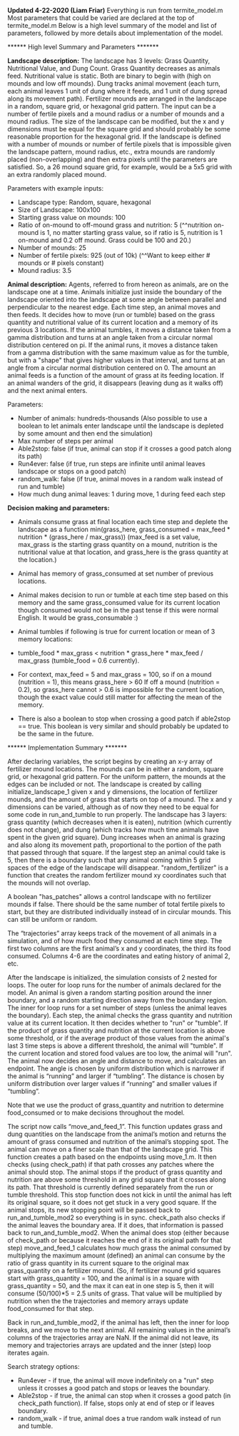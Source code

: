 **Updated 4-22-2020 (Liam Friar)**
Everything is run from termite_model.m
Most parameters that could be varied are declared at the top of termite_model.m 
Below is a high level summary of the model and list of parameters, followed by more details about implementation of the model.

****** High level Summary and Parameters *******



**Landscape description:** The landscape has 3 levels: Grass Quantity, Nutritional Value, and Dung Count. Grass Quantity decreases as animals feed. Nutritional value is static. Both are binary to begin with (high on mounds and low off mounds). Dung tracks animal movement (each turn, each animal leaves 1 unit of dung where it feeds, and 1 unit of dung spread along its movement path). Fertilizer mounds are arranged in the landscape in a random, square grid, or hexagonal grid pattern. The input can be a number of fertile pixels and a mound radius or a number of mounds and a mound radius. The size of the landscape can be modified, but the x and y dimensions must be equal for the square grid and should probably be some reasonable proportion for the hexagonal grid. If the landscape is defined with a number of mounds or number of fertile pixels that is impossible given the landscape pattern, mound radius, etc., extra mounds are randomly placed (non-overlapping) and then extra pixels until the parameters are satisfied. So, a 26 mound square grid, for example, would be a 5x5 grid with an extra randomly placed mound.

Parameters with example inputs:
* Landscape type: Random, square, hexagonal
* Size of Landscape: 100x100
* Starting grass value on mounds: 100
* Ratio of on-mound to off-mound grass and nutrition: 5
(^^nutrition on-mound is 1, no matter starting grass value, so if ratio is 5, nutrition is 1 on-mound and 0.2 off mound. Grass could be 100 and 20.)
* Number of mounds: 25
* Number of fertile pixels: 925 (out of 10k)
(^^Want to keep either # mounds or # pixels constant)
* Mound radius: 3.5


**Animal description:** Agents, referred to from hereon as animals, are on the landscape one at a time. Animals initialize just inside the boundary of the landscape oriented into the landscape at some angle between parallel and perpendicular to the nearest edge. Each time step, an animal moves and then feeds. It decides how to move (run or tumble) based on the grass quantity and nutritional value of its current location and a memory of its previous 3 locations. If the animal tumbles, it moves a distance taken from a gamma distribution  and turns at an angle taken from a circular normal distribution centered on pi. If the animal runs, it moves a distance taken from a gamma distribution with the same maximum value as for the tumble, but with a "shape" that gives higher values in that interval, and turns at an angle from a circular normal distribution centered on 0. The amount an animal feeds is a function of the amount of grass at its feeding location. If an animal wanders of the grid, it disappears (leaving dung as it walks off) and the next animal enters.

Parameters:
* Number of animals: hundreds-thousands (Also possible to use a boolean to let animals enter landscape until the landscape is depleted by some amount and then end the simulation)
* Max number of steps per animal
* Able2stop: false (if true, animal can stop if it crosses a good patch along its path)
* Run4ever: false (if true, run steps are infinite until animal leaves landscape or stops on a good patch)
* random_walk: false (if true, animal moves in a random walk instead of run and tumble)
* How much dung animal leaves: 1 during move, 1 during feed each step



**Decision making and parameters:**

* Animals consume grass at final location each time step and deplete the landscape as a function min(grass_here, grass_consumed = max_feed * nutrition * (grass_here / max_grass))
(max_feed is a set value, max_grass is the starting grass quantity on a mound, nutrition is the nutritional value at that location, and grass_here is the grass quantity at the location.)
* Animal has memory of grass_consumed at set number of previous locations.
* Animal makes decision to run or tumble at each time step based on this memory and the same grass_consumed value for its current location though consumed would not be in the past tense if this were normal English. It would be grass_consumable :)

* Animal tumbles if following is true for current location or mean of 3 memory locations:
*  tumble_food * max_grass <  nutrition * grass_here * max_feed / max_grass
(tumble_food = 0.6 currently).

* For context, max_feed = 5 and max_grass = 100, so if on a mound (nutrition = 1), this means grass_here > 60
If off a mound (nutrition = 0.2), so grass_here cannot > 0.6 is impossible for the current location, though the exact value could still matter for affecting the mean of the memory.

* There is also a boolean to stop when crossing a good patch if able2stop == true. This boolean is very similar and should probably be updated to be the same in the future.


****** Implementation Summary *******

After declaring variables, the script begins by creating an x-y array of fertilizer mound locations. The mounds can be in either a random, square grid, or hexagonal grid pattern. For the uniform pattern, the mounds at the edges can be included or not. The landscape is created by calling initialize_landscape_1 given x and y dimensions, the location of fertilizer mounds, and the amount of grass that starts on top of a mound. The x and y dimensions can be varied, although as of now they need to be equal for some code in run_and_tumble to run properly. The landscape has 3 layers: grass quantity (which decreases when it is eaten), nutrition (which currently does not change), and dung (which tracks how much time animals have spent in the given grid square). Dung increases when an animal is grazing and also along its movement path, proportional to the portion of the path that passed through that square. If the largest step an animal could take is 5, then there is a boundary such that any animal coming within 5 grid spaces of the edge of the landscape will disappear. "random_fertilizer" is a function that creates the random fertilizer mound xy coordinates such that the mounds will not overlap.

A boolean "has_patches" allows a control landscape with no fertilizer mounds if false. There should be the same number of total fertile pixels to start, but they are distributed individually instead of in circular mounds. This can still be uniform or random.

The “trajectories” array keeps track of the movement of all animals in a simulation, and of how much food they consumed at each time step. The first two columns are the first animal’s x and y coordinates, the third its food consumed. Columns 4-6 are the coordinates and eating history of animal 2, etc.

After the landscape is initialized, the simulation consists of 2 nested for loops. The outer for loop runs for the number of animals declared for the model. An animal is given a random starting position around the inner boundary, and a random starting direction away from the boundary region. The inner for loop runs for a set number of steps (unless the animal leaves the boundary). Each step, the animal checks the grass quantity and nutrition value at its current location. It then decides whether to "run" or "tumble". If the product of grass quantity and nutrition at the current location is above some threshold, or if the average product of those values from the animal's last 3 time steps is above a different threshold, the animal will "tumble". If the current location and stored food values are too low, the animal will "run". The animal now decides an angle and distance to move, and calculates an endpoint. The angle is chosen by uniform distribution which is narrower if the animal is “running” and larger if “tumbling”. The distance is chosen by uniform distribution over larger values if “running” and smaller values if “tumbling”. 

Note that we use the product of grass_quantity and nutrition to determine food_consumed or to make decisions throughout the model.

The script now calls “move_and_feed_1”. This function updates grass and dung quantities on the landscape from the animal’s motion and returns the amount of grass consumed and nutrition of the animal’s stopping spot. The animal can move on a finer scale than that of the landscape grid. This function creates a path based on the endpoints using move_1.m. It then checks (using check_path) if that path crosses any patches where the animal should stop. The animal stops if the product of grass quantity and nutrition are above some threshold in any grid square that it crosses along its path. That threshold is currently defined separately from the run or tumble threshold. This stop function does not kick in until the animal has left its original square, so it does not get stuck in a very good square. If the animal stops, its new stopping point will be passed back to run_and_tumble_mod2 so everything is in sync. check_path also checks if the animal leaves the boundary area. If it does, that information is passed back to run_and_tumble_mod2. When the animal does stop (either because of check_path or because it reaches the end of it its original path for that step) move_and_feed_1 calculates how much grass the animal consumed by multiplying the maximum amount (defined) an animal can consume by the ratio of grass quantity in its current square to the original max grass_quantity on a fertilizer mound. (So, if fertilizer mound grid squares start with grass_quantity = 100, and the animal is in a square with grass_quantity = 50, and the max it can eat in one step is 5, then it will consume (50/100)*5 = 2.5 units of grass. That value will be multiplied by nutrition when the the trajectories and memory arrays update food_consumed for that step.

Back in run_and_tumble_mod2, if the animal has left, then the inner for loop breaks, and we move to the next animal. All remaining values in the animal’s columns of the trajectories array are NaN. If the animal did not leave, its memory and trajectories arrays are updated and the inner (step) loop iterates again.

Search strategy options:
* Run4ever - if true, the animal will move indefinitely on a "run" step unless it crosses a good patch and stops or leaves the boundary.
* Able2stop - if true, the animal can stop when it crosses a good patch (in check_path function). If false, stops only at end of step or if leaves boundary.
* random_walk - if true, animal does a true random walk instead of run and tumble.

